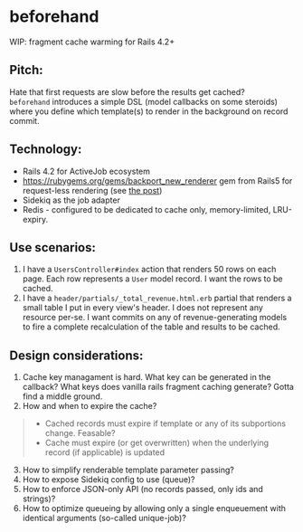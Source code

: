 # beforehand
WIP: fragment cache warming for Rails 4.2+

## Pitch:
Hate that first requests are slow before the results get cached?  
`beforehand` introduces a simple DSL (model callbacks on some steroids) where you define which template(s) to render in the background on record commit.

## Technology:
* Rails 4.2 for ActiveJob ecosystem
* https://rubygems.org/gems/backport_new_renderer gem from Rails5 for request-less rendering (see [the post](https://evilmartians.com/chronicles/new-feature-in-rails-5-render-views-outside-of-actions))
* Sidekiq as the job adapter
* Redis - configured to be dedicated to cache only, memory-limited, LRU-expiry.

## Use scenarios:
1. I have a `UsersController#index` action that renders 50 rows on each page. Each row represents a `User` model record. I want the rows to be cached.
2. I have a `header/partials/_total_revenue.html.erb` partial that renders a small table I put in every view's header. I does not represent any resource per-se. I want commits on any of revenue-generating models to fire a complete recalculation of the table and results to be cached.

## Design considerations:
1. Cache key managament is hard. What key can be generated in the callback? What keys does vanilla rails fragment caching generate? Gotta find a middle ground.
2. How and when to expire the cache?
 > * Cached records must expire if template or any of its subportions change. Feasable?  
 > * Cache must expire (or get overwritten) when the underlying record (if applicable) is updated
3. How to simplify renderable template parameter passing?
4. How to expose Sidekiq config to use (queue)?
5. How to enforce JSON-only API (no records passed, only ids and strings)?
6. How to optimize queueing by allowing only a single enqueuement with identical arguments (so-called unique-job)?
